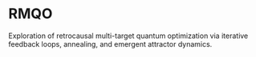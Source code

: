 # RMQO
Exploration of retrocausal multi-target quantum optimization via iterative feedback loops, annealing, and emergent attractor dynamics.
